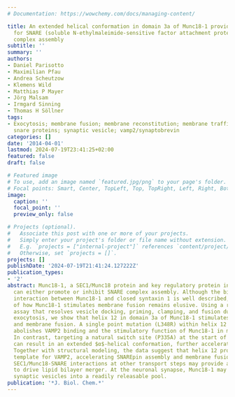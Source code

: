 ```yaml
---
# Documentation: https://wowchemy.com/docs/managing-content/

title: An extended helical conformation in domain 3a of Munc18-1 provides a template
  for SNARE (soluble N-ethylmaleimide-sensitive factor attachment protein receptor)
  complex assembly
subtitle: ''
summary: ''
authors:
- Daniel Parisotto
- Maximilian Pfau
- Andrea Scheutzow
- Klemens Wild
- Matthias P Mayer
- Jörg Malsam
- Irmgard Sinning
- Thomas H Söllner
tags:
- Exocytosis; membrane fusion; membrane reconstitution; membrane trafficking; sm protein;
  snare proteins; synaptic vesicle; vamp2/synaptobrevin
categories: []
date: '2014-04-01'
lastmod: 2024-07-19T23:41:25+02:00
featured: false
draft: false

# Featured image
# To use, add an image named `featured.jpg/png` to your page's folder.
# Focal points: Smart, Center, TopLeft, Top, TopRight, Left, Right, BottomLeft, Bottom, BottomRight.
image:
  caption: ''
  focal_point: ''
  preview_only: false

# Projects (optional).
#   Associate this post with one or more of your projects.
#   Simply enter your project's folder or file name without extension.
#   E.g. `projects = ["internal-project"]` references `content/project/deep-learning/index.md`.
#   Otherwise, set `projects = []`.
projects: []
publishDate: '2024-07-19T21:41:24.127222Z'
publication_types:
- '2'
abstract: Munc18-1, a SEC1/Munc18 protein and key regulatory protein in synaptic transmission,
  can either promote or inhibit SNARE complex assembly. Although the binary inhibitory
  interaction between Munc18-1 and closed syntaxin 1 is well described, the mechanism
  of how Munc18-1 stimulates membrane fusion remains elusive. Using a reconstituted
  assay that resolves vesicle docking, priming, clamping, and fusion during synaptic
  exocytosis, we show that helix 12 in domain 3a of Munc18-1 stimulates SNAREpin assembly
  and membrane fusion. A single point mutation (L348R) within helix 12 selectively
  abolishes VAMP2 binding and the stimulatory function of Munc18-1 in membrane fusion.
  In contrast, targeting a natural switch site (P335A) at the start of helix 12, which
  can result in an extended $α$-helical conformation, further accelerates lipid-mixing.
  Together with structural modeling, the data suggest that helix 12 provides a folding
  template for VAMP2, accelerating SNAREpin assembly and membrane fusion. Analogous
  SEC1/Munc18-SNARE interactions at other transport steps may provide a general mechanism
  to drive lipid bilayer merger. At the neuronal synapse, Munc18-1 may convert docked
  synaptic vesicles into a readily releasable pool.
publication: '*J. Biol. Chem.*'
---
```

